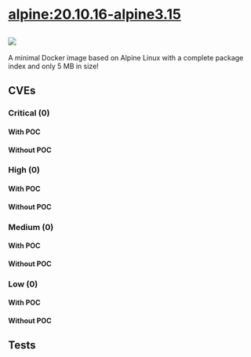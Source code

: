 # [alpine:20.10.16-alpine3.15](https://hub.docker.com/_/alpine?tab=tags)
![](https://img.shields.io/static/v1?label=tag&message=20.10.16-alpine3.15&color=blue)
---
<p>
A minimal Docker image based on Alpine Linux with a complete package index and only 5 MB in size!
</p>

## CVEs
### Critical (0)
#### With POC

#### Without POC


### High (0)
#### With POC

#### Without POC


### Medium (0)
#### With POC

#### Without POC


### Low (0)
#### With POC

#### Without POC


## Tests
